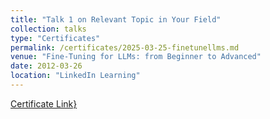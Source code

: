 ```yaml
---
title: "Talk 1 on Relevant Topic in Your Field"
collection: talks
type: "Certificates"
permalink: /certificates/2025-03-25-finetunellms.md
venue: "Fine-Tuning for LLMs: from Beginner to Advanced"
date: 2012-03-26
location: "LinkedIn Learning"
---
```

[Certificate Link}](https://www.linkedin.com/learning/certificates/0b33bac63ac8be078df4752e4d7db21b672c0843d0f92ea9dc20b2ba92cc01d2?trk=share_certificate)
 